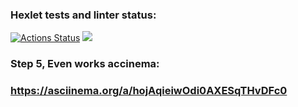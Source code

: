 ### Hexlet tests and linter status:
[![Actions Status](https://github.com/brainLogOut/java-project-61/actions/workflows/hexlet-check.yml/badge.svg)](https://github.com/brainLogOut/java-project-61/actions)
<a href="https://codeclimate.com/github/brainLogOut/java-project-61/maintainability"><img src="https://api.codeclimate.com/v1/badges/53d7470ce593a177ca86/maintainability" /></a>

### Step 5, Even works accinema:
### https://asciinema.org/a/hojAqieiwOdi0AXESqTHvDFc0
